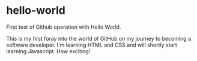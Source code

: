 # hello-world
First test of Github operation with Hello World.

This is my first foray into the world of GitHub on my journey to becoming a software developer.
I'm learning HTML and CSS and will shortly start learning Javascript. How exciting!
